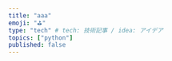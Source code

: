 ```yaml
---
title: "aaa"
emoji: "⛳"
type: "tech" # tech: 技術記事 / idea: アイデア
topics: ["python"]
published: false
---
```

